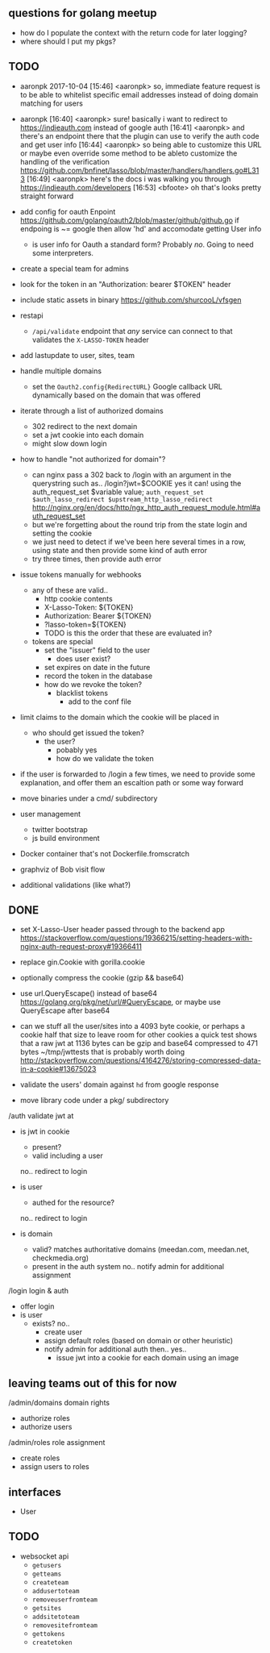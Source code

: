 ## questions for golang meetup

* how do I populate the context with the return code for later logging?
* where should I put my pkgs?

## TODO

* aaronpk 2017-10-04
 ‎[15:46] ‎<‎aaronpk‎>‎ so, immediate feature request is to be able to whitelist specific email addresses instead of doing domain matching for users


* aaronpk
  ‎[16:40] ‎<‎aaronpk‎>‎ sure! basically i want to redirect to https://indieauth.com instead of google auth
  ‎[16:41] ‎<‎aaronpk‎>‎ and there's an endpoint there that the plugin can use to verify the auth code and get user info
  ‎[16:44] ‎<‎aaronpk‎>‎ so being able to customize this URL or maybe even override some method to be ableto customize the handling of the verification https://github.com/bnfinet/lasso/blob/master/handlers/handlers.go#L313
  ‎[16:49] ‎<‎aaronpk‎>‎ here's the docs i was walking you through https://indieauth.com/developers
  ‎[16:53] ‎<‎bfoote‎>‎ oh that's looks pretty straight forward

* add config for oauth Enpoint
  https://github.com/golang/oauth2/blob/master/github/github.go
  if endpoing is ~= google then allow 'hd' and accomodate getting User info
  * is user info for Oauth a standard form?  Probably _no_.  Going to need some interpreters. 

* create a special team for admins

* look for the token in an "Authorization: bearer $TOKEN" header

* include static assets in binary
  https://github.com/shurcooL/vfsgen

* restapi
  * `/api/validate` endpoint that *any* service can connect to that validates the `X-LASSO-TOKEN` header

* add lastupdate to user, sites, team

* handle multiple domains
  * set the `Oauth2.config{RedirectURL}` Google callback URL dynamically based on the domain that was offered


* iterate through a list of authorized domains
  * 302 redirect to the next domain
  * set a jwt cookie into each domain
  * might slow down login

* how to handle "not authorized for domain"?
  * can nginx pass a 302 back to /login with an argument in the querystring such as..
  /login?jwt=$COOKIE
  yes it can! using the auth_request_set $variable value;
    `auth_request_set $auth_lasso_redirect $upstream_http_lasso_redirect`
  http://nginx.org/en/docs/http/ngx_http_auth_request_module.html#auth_request_set
  * but we're forgetting about the round trip from the state login and setting the cookie
  * we just need to detect if we've been here several times in a row, using state and then provide some kind of auth error
  * try three times, then provide auth error


* issue tokens manually for webhooks
  * any of these are valid..
    * http cookie contents
    * X-Lasso-Token: ${TOKEN}
    * Authorization: Bearer ${TOKEN}
    * ?lasso-token=${TOKEN}
    * TODO is this the order that these are evaluated in?
  * tokens are special
    * set the "issuer" field to the user
      * does user exist?
    * set expires on date in the future
    * record the token in the database
    * how do we revoke the token?
      * blacklist tokens
        * add to the conf file

* limit claims to the domain which the cookie will be placed in

  * who should get issued the token?
    * the user?
      * pobably yes
      * how do we validate the token

* if the user is forwarded to /login a few times, we need to provide some explanation, and offer them an escaltion path or some way forward

* move binaries under a cmd/ subdirectory
* user management
  * twitter bootstrap
  * js build environment
* Docker container that's not Dockerfile.fromscratch
* graphviz of Bob visit flow
* additional validations (like what?)

## DONE

* set X-Lasso-User header passed through to the backend app
  https://stackoverflow.com/questions/19366215/setting-headers-with-nginx-auth-request-proxy#19366411

* replace gin.Cookie with gorilla.cookie

* optionally compress the cookie (gzip && base64)
* use url.QueryEscape() instead of base64 https://golang.org/pkg/net/url/#QueryEscape, or maybe use QueryEscape after base64
* can we stuff all the user/sites into a 4093 byte cookie, or perhaps a cookie half that size to leave room for other cookies
  a quick test shows that a raw jwt at 1136 bytes can be gzip and base64 compressed to 471 bytes ~/tmp/jwttests
  that is probably worth doing
  http://stackoverflow.com/questions/4164276/storing-compressed-data-in-a-cookie#13675023

* validate the users' domain against `hd` from google response
* move library code under a pkg/ subdirectory

/auth validate jwt at

* is jwt in cookie
  * present?
  * valid including a user

   no.. redirect to login

* is user
  * authed for the resource?

   no.. redirect to login

* is domain
  * valid? matches authoritative domains (meedan.com, meedan.net, checkmedia.org)
  * present in the auth system
  no.. notify admin for additional assignment

/login login & auth

* offer login
* is user
  * exists?  no..
    * create user
    * assign default roles (based on domain or other heuristic)
    * notify admin for additional auth
    then..
   yes..
      * issue jwt into a cookie for each domain using an image

## leaving teams out of this for now

/admin/domains domain rights

* authorize roles
* authorize users

/admin/roles role assignment

* create roles
* assign users to roles

## interfaces

* User

## TODO

* websocket api
  * `getusers`
  * `getteams`
  * `createteam`
  * `addusertoteam`
  * `removeuserfromteam`
  * `getsites`
  * `addsitetoteam`
  * `removesitefromteam`
  * `gettokens`
  * `createtoken`
